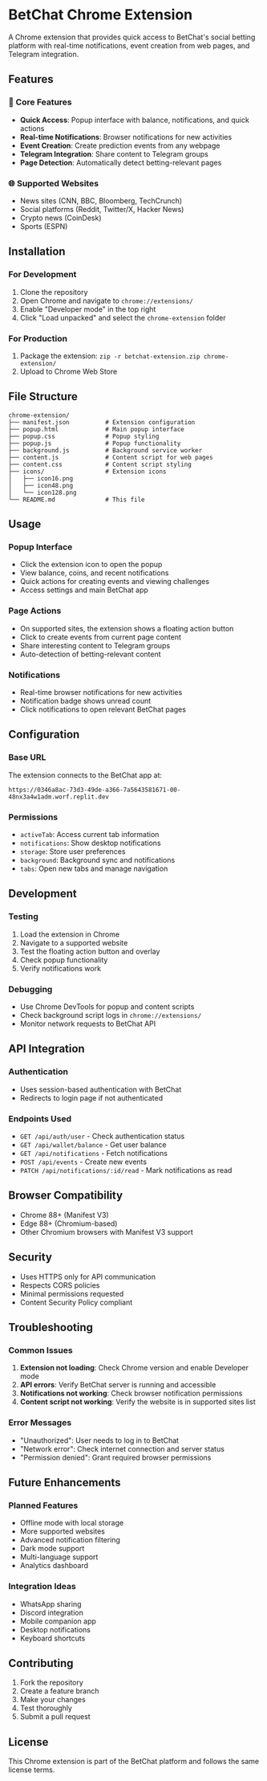 # BetChat Chrome Extension

A Chrome extension that provides quick access to BetChat's social betting platform with real-time notifications, event creation from web pages, and Telegram integration.

## Features

### 🎯 Core Features
- **Quick Access**: Popup interface with balance, notifications, and quick actions
- **Real-time Notifications**: Browser notifications for new activities 
- **Event Creation**: Create prediction events from any webpage
- **Telegram Integration**: Share content to Telegram groups
- **Page Detection**: Automatically detect betting-relevant pages

### 🌐 Supported Websites
- News sites (CNN, BBC, Bloomberg, TechCrunch)
- Social platforms (Reddit, Twitter/X, Hacker News)
- Crypto news (CoinDesk)
- Sports (ESPN)

## Installation

### For Development
1. Clone the repository
2. Open Chrome and navigate to `chrome://extensions/`
3. Enable "Developer mode" in the top right
4. Click "Load unpacked" and select the `chrome-extension` folder

### For Production
1. Package the extension: `zip -r betchat-extension.zip chrome-extension/`
2. Upload to Chrome Web Store

## File Structure

```
chrome-extension/
├── manifest.json          # Extension configuration
├── popup.html             # Main popup interface
├── popup.css              # Popup styling
├── popup.js               # Popup functionality
├── background.js          # Background service worker
├── content.js             # Content script for web pages
├── content.css            # Content script styling
├── icons/                 # Extension icons
│   ├── icon16.png
│   ├── icon48.png
│   └── icon128.png
└── README.md              # This file
```

## Usage

### Popup Interface
- Click the extension icon to open the popup
- View balance, coins, and recent notifications
- Quick actions for creating events and viewing challenges
- Access settings and main BetChat app

### Page Actions
- On supported sites, the extension shows a floating action button
- Click to create events from current page content
- Share interesting content to Telegram groups
- Auto-detection of betting-relevant content

### Notifications
- Real-time browser notifications for new activities
- Notification badge shows unread count
- Click notifications to open relevant BetChat pages

## Configuration

### Base URL
The extension connects to the BetChat app at:
```
https://0346a8ac-73d3-49de-a366-7a5643581671-00-48nx3a4w1adm.worf.replit.dev
```

### Permissions
- `activeTab`: Access current tab information
- `notifications`: Show desktop notifications
- `storage`: Store user preferences
- `background`: Background sync and notifications
- `tabs`: Open new tabs and manage navigation

## Development

### Testing
1. Load the extension in Chrome
2. Navigate to a supported website
3. Test the floating action button and overlay
4. Check popup functionality
5. Verify notifications work

### Debugging
- Use Chrome DevTools for popup and content scripts
- Check background script logs in `chrome://extensions/`
- Monitor network requests to BetChat API

## API Integration

### Authentication
- Uses session-based authentication with BetChat
- Redirects to login page if not authenticated

### Endpoints Used
- `GET /api/auth/user` - Check authentication status
- `GET /api/wallet/balance` - Get user balance
- `GET /api/notifications` - Fetch notifications
- `POST /api/events` - Create new events
- `PATCH /api/notifications/:id/read` - Mark notifications as read

## Browser Compatibility

- Chrome 88+ (Manifest V3)
- Edge 88+ (Chromium-based)
- Other Chromium browsers with Manifest V3 support

## Security

- Uses HTTPS only for API communication
- Respects CORS policies
- Minimal permissions requested
- Content Security Policy compliant

## Troubleshooting

### Common Issues
1. **Extension not loading**: Check Chrome version and enable Developer mode
2. **API errors**: Verify BetChat server is running and accessible
3. **Notifications not working**: Check browser notification permissions
4. **Content script not working**: Verify the website is in supported sites list

### Error Messages
- "Unauthorized": User needs to log in to BetChat
- "Network error": Check internet connection and server status
- "Permission denied": Grant required browser permissions

## Future Enhancements

### Planned Features
- Offline mode with local storage
- More supported websites
- Advanced notification filtering
- Dark mode support
- Multi-language support
- Analytics dashboard

### Integration Ideas
- WhatsApp sharing
- Discord integration
- Mobile companion app
- Desktop notifications
- Keyboard shortcuts

## Contributing

1. Fork the repository
2. Create a feature branch
3. Make your changes
4. Test thoroughly
5. Submit a pull request

## License

This Chrome extension is part of the BetChat platform and follows the same license terms.